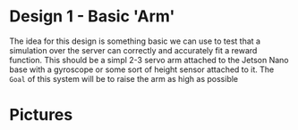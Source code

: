 # Design 1 - Basic 'Arm' 

The idea for this design is something basic we can use to test that a simulation over the server can correctly and accurately fit a reward function. This should be a simpl 2-3 servo arm attached to the Jetson Nano base with a gyroscope or some sort of height sensor attached to it. The `Goal` of this system will be to raise the arm as high as possible

# Pictures

